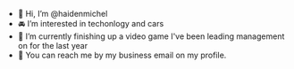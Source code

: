 - 👋 Hi, I’m @haidenmichel
- 🚘 I’m interested in techonlogy and cars
- 🌱 I’m currently finishing up a video game I've been leading management on for the last year
- 📧 You can reach me by my business email on my profile. 
<!---
haidenmichel/haidenmichel is a ✨ special ✨ repository because its `README.md` (this file) appears on your GitHub profile.
You can click the Preview link to take a look at your changes.
--->
